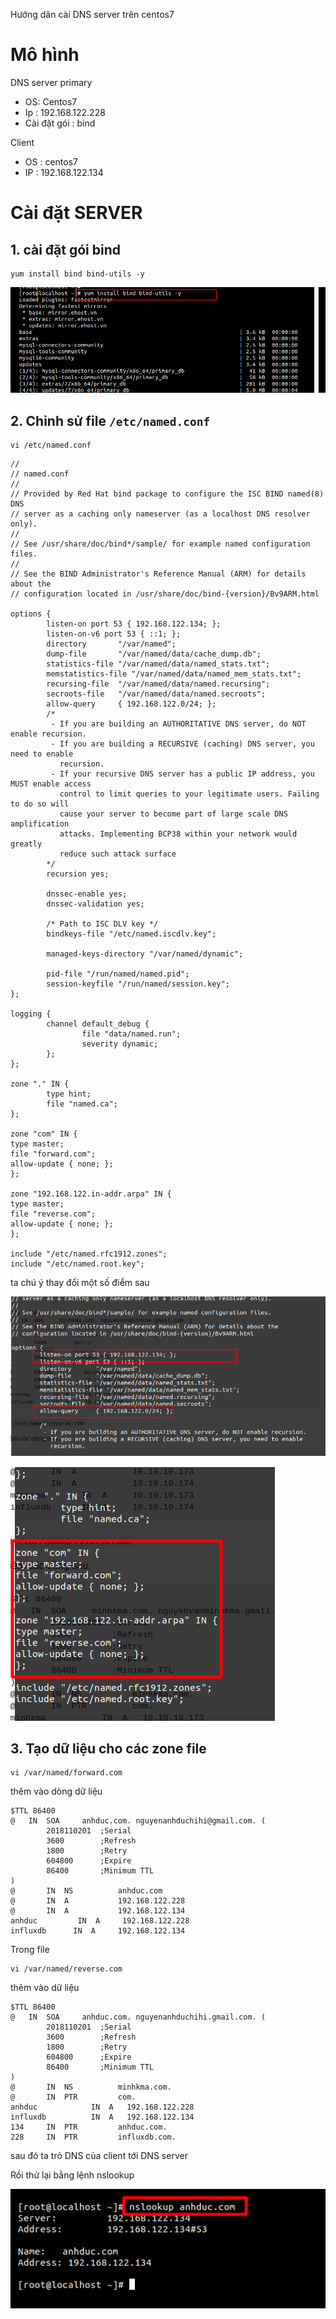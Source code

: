 Hướng dãn cài DNS server trên centos7

# Mô hình 
DNS server primary 
- OS: Centos7 
- Ip : 192.168.122.228
- Cài đặt gói : bind 

Client
- OS : centos7
- IP : 192.168.122.134

# Cài đặt SERVER 
## 1. cài đặt gói bind 
```
yum install bind bind-utils -y
```

![](../images/labs/install-DNS/screenshot_7.png)

## 2. Chỉnh sử file `/etc/named.conf`
```
vi /etc/named.conf
```
```
//
// named.conf
//
// Provided by Red Hat bind package to configure the ISC BIND named(8) DNS
// server as a caching only nameserver (as a localhost DNS resolver only).
//
// See /usr/share/doc/bind*/sample/ for example named configuration files.
//
// See the BIND Administrator's Reference Manual (ARM) for details about the
// configuration located in /usr/share/doc/bind-{version}/Bv9ARM.html

options {
        listen-on port 53 { 192.168.122.134; };
        listen-on-v6 port 53 { ::1; };
        directory       "/var/named";
        dump-file       "/var/named/data/cache_dump.db";
        statistics-file "/var/named/data/named_stats.txt";
        memstatistics-file "/var/named/data/named_mem_stats.txt";
        recursing-file  "/var/named/data/named.recursing";
        secroots-file   "/var/named/data/named.secroots";
        allow-query     { 192.168.122.0/24; };
        /*
         - If you are building an AUTHORITATIVE DNS server, do NOT enable recursion.
         - If you are building a RECURSIVE (caching) DNS server, you need to enable
           recursion.
         - If your recursive DNS server has a public IP address, you MUST enable access
           control to limit queries to your legitimate users. Failing to do so will
           cause your server to become part of large scale DNS amplification
           attacks. Implementing BCP38 within your network would greatly
           reduce such attack surface
        */
        recursion yes;

        dnssec-enable yes;
        dnssec-validation yes;

        /* Path to ISC DLV key */
        bindkeys-file "/etc/named.iscdlv.key";

        managed-keys-directory "/var/named/dynamic";

        pid-file "/run/named/named.pid";
        session-keyfile "/run/named/session.key";
};

logging {
        channel default_debug {
                file "data/named.run";
                severity dynamic;
        };
};

zone "." IN {
        type hint;
        file "named.ca";
};

zone "com" IN {
type master;
file "forward.com";
allow-update { none; };
};

zone "192.168.122.in-addr.arpa" IN {
type master;
file "reverse.com";
allow-update { none; };
};

include "/etc/named.rfc1912.zones";
include "/etc/named.root.key";
```
ta chú ý thay đổi một số điểm sau 

![](../images/labs/install-DNS/screenshot.png)

![](../images/labs/install-DNS/screenshot_1.png)

## 3. Tạo dữ liệu cho các zone file 
```
vi /var/named/forward.com
```
thêm vào dòng dữ liệu 
```
$TTL 86400
@   IN  SOA     anhduc.com. nguyenanhduchihi@gmail.com. (
        2018110201  ;Serial
        3600        ;Refresh
        1800        ;Retry
        604800      ;Expire
        86400       ;Minimum TTL
)
@       IN  NS          anhduc.com
@       IN  A           192.168.122.228
@       IN  A           192.168.122.134
anhduc         IN  A     192.168.122.228
influxdb      IN  A     192.168.122.134
```
Trong file 
```
vi /var/named/reverse.com
```
thêm vào dữ liệu 
```
$TTL 86400
@   IN  SOA     anhduc.com. nguyenanhduchihi.gmail.com. (
        2018110201  ;Serial
        3600        ;Refresh
        1800        ;Retry
        604800      ;Expire
        86400       ;Minimum TTL
)
@       IN  NS          minhkma.com.
@       IN  PTR         com.
anhduc            IN  A   192.168.122.228
influxdb          IN  A   192.168.122.134
134     IN  PTR         anhduc.com.
228     IN  PTR         influxdb.com.
```
sau đó ta trỏ DNS của client tới DNS server 

Rồi thử lại bằng lệnh nslookup 

![](../images/labs/install-DNS/screenshot_3.png)